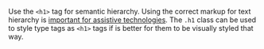 Use the `<h1>` tag for semantic hierarchy. Using the correct markup for text hierarchy is [important for assistive technologies](https://www.w3.org/TR/WCAG20-TECHS/H42.html). The `.h1` class can be used to style type tags as `<h1>` tags if is better for them to be visually styled that way.